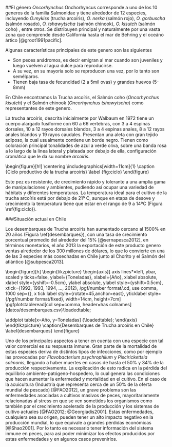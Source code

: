 ##El género *Oncorhynchus*
Onchorhyncus corresponde a uno de los 10 generos de la familia Salmonidae y tiene alrededor de 12 especies, incluyendo *O.mykiss* (trucha arcoíris), *O. nerka* (salmón rojo), *O. gorbuscha* (salmón rosado), *O. tshawytscha* (salmón chinook), *O. kisutch* (salmón coho) , entre otros. Se distribuyen principal y naturalmente por una vasta zona que comprende desde California hasta el mar de Behring y el oceáno ártico [@groot1991pacific].

Algunas características principales de este genero son las siguientes

- Son peces anádromos, es decir emigran al mar cuando son juveniles y luego vuelven al agua dulce para reproducirse.
- A su vez, en su mayoria solo se reproducen una vez, por lo tanto son semélparos.
- Tienen baja tasa de fecundidad (2 a 5mil ovas) y grandes huevos (5-8mm)

En Chile encontramos la Trucha arcoíris, el Salmón coho (*Oncorhynchus kisutch*) y el Salmón chinook (*Oncorhynchus tshawytscha*) como representantes de este genero.

La trucha arcoiris, descrita inicialmente por Walbaum en 1972 tiene un cuerpo alargado fusiforme con 60 a 66 vertebras, con 3 a 4 espinas dorsales, 10 a 12 rayos dorsales blandos, 3 a 4 espinas anales, 8 a 12 rayos anales blandos y 19 rayos caudales. Presentan una aleta con gran tejido adiposo, la cual usualmente contiene un borde negro. Tienen como coloración principal tonalidades de azul a verde oliva, sobre una banda rosa a lo largo de la linea lateral y plateada por debajo de ella, configuración cromática que le da su nombre *arcoíris*.

\begin{figure}[h!]
	\centering
	\includegraphics[width=11cm]{1} 
	\caption {Ciclo productivo de la trucha arcoíris}
	\label {fig:ciclo}
\end{figure}

Este pez es resistente, de crecimiento rápido y tolerante a una amplia gama de manipulaciones y ambientes, pudiendo así ocupar una variedad de hábitats y diferentes temperaturas. La temperatura ideal para el cultivo de la trucha arcoíris está por debajo de 21º C, aunque en etapa de desove y crecimiento la temperatura tiene que estar en el rango de 9 a 14ºC (Figura \ref{fig:ciclo}).

###Situación actual en Chile

Los desembarques de Trucha arcoíris han aumentado cercano al 1500\% en 20 años (Figura \ref{desembarques}), con una tasa de crecimiento porcentual promedio del alrededor del 15\% [@sernapesca2012], en términos monetarios, el año 2013 la exportación de este producto genero ventas alrededor de los 300 millones de dólares, lo que lo convierte en una de las 3 especies más cosechadas en Chile junto al Chorito y el Salmón del atlántico [@subpesca2013].

\begin{figure}[h]
\begin{tikzpicture}
\begin{axis}[
axis lines*=left,
ybar,
scaled y ticks=false,
ylabel={Toneladas},
xlabel={Año},
xlabel absolute, xlabel style={yshift=-0.5cm},
ylabel absolute, ylabel style={yshift=0.5cm},
xtick={1992, 1993, 1994, ..., 2012},
  /pgf/number format/.cd,
        use comma,
        1000 sep={},
x tick label style={rotate=45,anchor=east},
yticklabel style={/pgf/number format/fixed},
width=14cm, height=7cm]
\pgfplotstableread[col sep=comma, header=has colnames]{datos/desembarques.csv}\loadedtable;

\addplot table[x=Año, y=Toneladas] {\loadedtable};
\end{axis}
\end{tikzpicture}
\caption{Desembarques de Trucha arcoíris en Chile} \label{desembarques}
\end{figure}

Uno de los principales aspectos a tener en cuenta con una especie con tal valor comercial es su respuesta inmune. Gran parte de la mortalidad de estas especies deriva de distintos tipos de infecciones, como por ejemplo las provocadas por *Flavobacterium psychrophilum* y *Piscirickettsia salmonis*, llegando a haber muertes en casos de hasta el 50\% y 34\% de la producción respectivamente. La explicación de esto radica en la pérdida del equilibrio ambiente-patógeno-hospedero, lo cual genera las condiciones que hacen aumentar la enfermedad y mortalidad en el cultivo. En el caso de la acuicultura (Industria que representa cerca de un 50\% de la oferta mundial de pescado) [@FAO2012], un grave problema son las enfermedades asociadas a cultivos masivos de peces, mayoritariamente relacionadas al stress en que se ven sometidos los organismos como también por el crecimiento acelerado de la producción y los sistemas de cultivo actuales [@FAO2012; @Georgiadis2001]⁠⁠. Estas enfermedades, cualquiera sea su origen, pueden tener un alto impacto negativo en la producción mundial, lo que equivale a grandes pérdidas económicas [@Shao2001]⁠. Por lo tanto es necesario tener información del sistema inmune en peces, para así poder minimizar los efectos producidos por estas enfermedades y en algunos casos prevenirlos.



